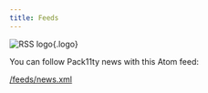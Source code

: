 ```yaml
---
title: Feeds
---
```


![RSS logo](/images/feed.png){.logo}

You can follow Pack11ty news with this Atom feed:

[/feeds/news.xml](/feeds/news.xml)
